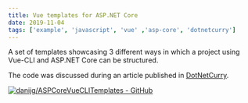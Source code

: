 ```yaml
---
title: Vue templates for ASP.NET Core
date: 2019-11-04
tags: ['example', 'javascript', 'vue' ,'asp-core', 'dotnetcurry']
---
```


A set of templates showcasing 3 different ways in which a project using Vue-CLI and ASP.NET Core can be structured.

The code was discussed during an article published in [DotNetCurry](https://www.dotnetcurry.com/ShowArticle.aspx?ID=1500).

[![danijg/ASPCoreVueCLITemplates - GitHub](https://gh-card.dev/repos/danijg/ASPCoreVueCLITemplates.svg?fullname=)](https://github.com/danijg/ASPCoreVueCLITemplates)
